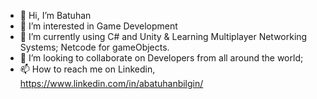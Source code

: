 - 👋 Hi, I’m Batuhan
- 👀 I’m interested in Game Development 
- 🌱 I’m currently using C# and Unity & Learning Multiplayer Networking Systems; Netcode for gameObjects.
- 💞️ I’m looking to collaborate on Developers from all around the world;
- 📫 How to reach me on Linkedin,
https://www.linkedin.com/in/abatuhanbilgin/ 

<!---
RhinoCoder/RhinoCoder is a ✨ special ✨ repository because its `README.md` (this file) appears on your GitHub profile.
You can click the Preview link to take a look at your changes.
--->
